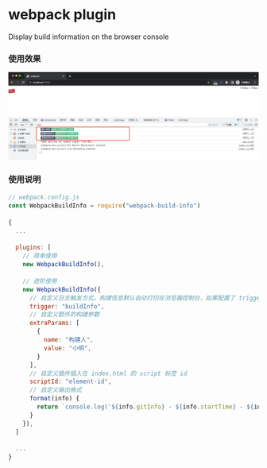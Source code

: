 # webpack plugin

Display build information on the browser console

### 使用效果
![img](screenshots/WechatIMG342.jpg)

### 使用说明
```js
// webpack.config.js
const WebpackBuildInfo = require("webpack-build-info")

{
  ...

  plugins: [
    // 简单使用
    new WebpackBuildInfo(),

    // 进阶使用
    new WebpackBuildInfo({
      // 自定义日志触发方式。构建信息默认自动打印在浏览器控制台，如果配置了 trigger 则需要手动在控制台输入配置的属性才会打印构建信息
      trigger: "buildInfo",
      // 自定义额外的构建参数
      extraParams: [
        {
          name: "构建人",
          value: "小明",
        }
      ],
      // 自定义插件插入在 index.html 的 script 标签 id
      scriptId: "element-id",
      // 自定义输出格式
      format(info) {
        return `console.log('${info.gitInfo} - ${info.startTime} - ${info.endTime}')`
      }
    }),
  ]

  ...
}


```

